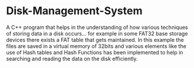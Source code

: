 # Disk-Management-System
A C++ program that helps in the understanding of how various techniques of storing data in a disk occurs...
for example in some FAT32 base storage devices there exists a FAT table that gets maintained. 
In this example the files are saved in a virtual memory of 32bits and various elements like the use of Hash tables and Hash Functions
has been implemented to help in searching and reading the data on the disk efficiently.
